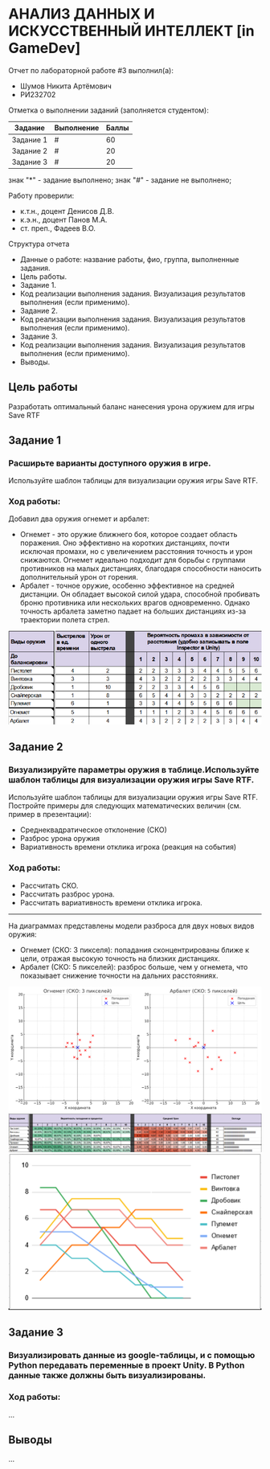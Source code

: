 # АНАЛИЗ ДАННЫХ И ИСКУССТВЕННЫЙ ИНТЕЛЛЕКТ [in GameDev]
Отчет по лабораторной работе #3 выполнил(а):
- Шумов Никита Артёмович
- РИ232702

Отметка о выполнении заданий (заполняется студентом):

| Задание | Выполнение | Баллы |
| ------ | ------ | ------ |
| Задание 1 | # | 60 |
| Задание 2 | # | 20 |
| Задание 3 | # | 20 |

знак "*" - задание выполнено; знак "#" - задание не выполнено;

Работу проверили:
- к.т.н., доцент Денисов Д.В.
- к.э.н., доцент Панов М.А.
- ст. преп., Фадеев В.О.

Структура отчета

- Данные о работе: название работы, фио, группа, выполненные задания.
- Цель работы.
- Задание 1.
- Код реализации выполнения задания. Визуализация результатов выполнения (если применимо).
- Задание 2.
- Код реализации выполнения задания. Визуализация результатов выполнения (если применимо).
- Задание 3.
- Код реализации выполнения задания. Визуализация результатов выполнения (если применимо).
- Выводы.

## Цель работы

Разработать оптимальный баланс нанесения урона оружием для игры Save RTF

## Задание 1
### Расширьте варианты доступного оружия в игре. 

Используйте шаблон таблицы для визуализации оружия игры Save RTF.

### Ход работы:

Добавил два оружия огнемет и арбалет:

- Огнемет - это оружие ближнего боя, которое создает область поражения. Оно эффективно на коротких дистанциях, почти исключая промахи, но с увеличением расстояния точность и урон снижаются. Огнемет идеально подходит для борьбы с группами противников на малых дистанциях, благодаря способности наносить дополнительный урон от горения.
- Арбалет - точное оружие, особенно эффективное на средней дистанции. Он обладает высокой силой удара, способной пробивать броню противника или нескольких врагов одновременно. Однако точность арбалета заметно падает на больших дистанциях из-за траектории полета стрел.

![one](one.png)

## Задание 2
### Визуализируйте параметры оружия в таблице.Используйте шаблон таблицы для визуализации оружия игры Save RTF.

Используйте шаблон таблицы для визуализации оружия игры Save RTF. Постройте примеры для следующих математических величин (см. пример в презентации):
- Среднеквадратическое отклонение (СКО)
- Разброс урона оружия
- Вариативность времени отклика игрока (реакция на события)

### Ход работы:

- Рассчитать СКО.
- Рассчитать разброс урона.
- Рассчитать вариативность времени отклика игрока.

---

На диаграммах представлены модели разброса для двух новых видов оружия:

- Огнемет (СКО: 3 пикселя): попадания сконцентрированы ближе к цели, отражая высокую точность на близких дистанциях.
- Арбалет (СКО: 5 пикселей): разброс больше, чем у огнемета, что показывает снижение точности на дальних расстояниях.

![two](two.png)
![three](three.png)
![four](four.png)

## Задание 3
### Визуализировать данные из google-таблицы, и с помощью Python передавать переменные в проект Unity. В Python данные также должны быть визуализированы.

### Ход работы:

...

## Выводы

...
